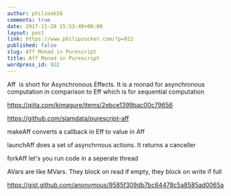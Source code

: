 ```yaml
---
author: philzook58
comments: true
date: 2017-11-20 15:53:40+00:00
layout: post
link: https://www.philipzucker.com/?p=922
published: false
slug: Aff Monad in Purescript
title: Aff Monad in Purescript
wordpress_id: 922
---
```


Aff  is short for Asynchronous Effects. It is a monad for asynchronous computation in comparison to Eff which is for sequential computation

https://qiita.com/kimagure/items/2ebce1399bac00c79656

https://github.com/slamdata/purescript-aff



makeAff converts a callback in Eff to value in Aff

launchAff does a set of asynchrnous actions. It returns a canceller

forkAff let's you run code in a seperate thread

AVars are like MVars. They block on read if empty, they block on write if full



https://gist.github.com/anonymous/9585f309db7bc64478c5a8585ad0065a




